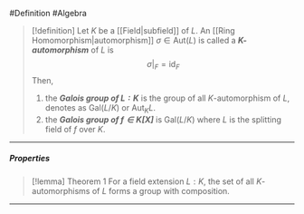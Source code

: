 #Definition #Algebra 
> [!definition]
> Let $K$ be a [[Field|subfield]] of $L$. An [[Ring Homomorphism|automorphism]] $\sigma\in \text{Aut}(L)$ is called a ***$K$-automorphism*** of $L$ is $$\sigma|_{F}=\text{id}_{F}$$Then, 
> 1. the ***Galois group  of $L:K$*** is the group of all $K$-automorphism of $L$, denotes as $\text{Gal}(L / K)$ or $\text{Aut}_{K}L$.
> 2. the ***Galois group of $f\in K[X]$*** is $\text{Gal}(L / K)$ where $L$ is the splitting field of $f$ over $K$.
---
##### Properties
> [!lemma] Theorem 1
> For a field extension $L:K$, the set of all $K$-automorphisms of $L$ forms a group with composition.
---
